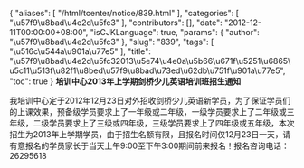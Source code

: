 {
    "aliases": [
        "/html/tcenter/notice/839.html"
    ],
    "categories": [
        "\u57f9\u8bad\u4e2d\u5fc3"
    ],
    "contributors": [],
    "date": "2012-12-11T00:00:00+08:00",
    "isCJKLanguage": true,
    "params": {
        "author": "\u57f9\u8bad\u4e2d\u5fc3"
    },
    "slug": "839",
    "tags": [
        "\u516c\u544a\u901a\u77e5"
    ],
    "title": "\u57f9\u8bad\u4e2d\u5fc32013\u5e74\u4e0a\u5b66\u671f\u5251\u6865\u5c11\u513f\u82f1\u8bed\u57f9\u8bad\u73ed\u62db\u751f\u901a\u77e5",
    "toc": true
}
**培训中心****2013****年上学期剑桥少儿英语培训班招生通知**

我培训中心定于2012年12月23日对外招收剑桥少儿英语新学员，为了保证学员们的上课效果，预备级学员要求上了一年级或二年级，一级学员要求上了二年级或三年级，二级学员要求上了三级或四年级，三级学员要求上了四年级或五年级，本次招生为2013年上学期学员，由于招生名额有限，且报名时间仅12月23日一天，请有意报名的学员家长于当天上午9:00至下午3:00期间前来报名！报名咨询电话：26295618


